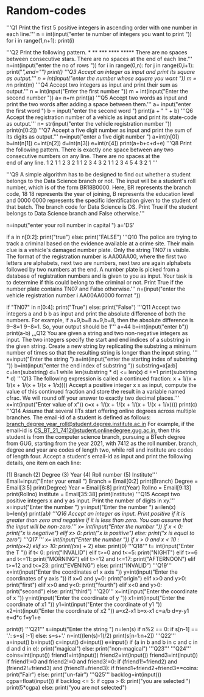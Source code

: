 # Random-codes
'''Q1 Print the first 5 positive integers in ascending order with one number in each line.'''
n = int(input("enter te number of integers you want to print "))
for i in range(1,n+1):
    print(i)

'''Q2 Print the following pattern.
    *
    **
    ***
    ****
    *****
    There are no spaces between consecutive stars. There are no spaces at the end of each line.'''
n=int(input("enter the no of rows "))
for i in range(0,n):
    for j in range(0,i+1):
        print("*",end="")
    print()
'''Q3 Accept an integer as input and print its square as output.'''
n = int(input("enter the number whose square you want "))
m = n*n
print(m)
'''Q4 Accept two integers as input and print their sum as output.'''
n = int(input("Enter the first number "))
m = int(input("Enter the second number "))
a= n+m
print(a)
'''Q5 Accept two words as input and print the two words after adding a space between them.'''
a= input("enter the first word ")
b = input("enter the second word ")
print(a + " " + b)
'''Q6 Accept the registration number of a vehicle as input and print its state-code as output.'''
n= str(input("enter the vehicle registration number "))
print(n[0:2])
'''Q7 Accept a five digit number as input and print the sum of its digits as output.'''
n=input("enter a five digit number ")
a=int(n[0])
b=int(n[1])
c=int(n[2])
d=int(n[3])
e=int(n[4])
print(a+b+c+d+e)
'''Q8  Print the following pattern. There is exactly one space between any two consecutive numbers on any line. There are no spaces at the            
    end of any line.
    1 2 1
    1 2 3 2 1
    1 2 3 4 3 2 1
    1 2 3 4 5 4 3 2 1 '''
    
'''Q9 A simple algorithm has to be designed to find out whether a student belongs to the Data Science branch or not. The input will be a student's roll number, which is of the form  BR18B0000. Here, BR represents the branch code, 
   18
   18 represents the year of joining, B represents the education level and 
   0000
   0000 represents the specific identification given to the student of that batch. The branch code for Data Science is DS. Print True if the student belongs to Data Science branch and False  otherwise.'''

n=input("enter your roll number in capital ")
a='DS'

if a in n[0:2]:
    print("true")
else:
    print("FALSE")
'''Q10 The police are trying to track a criminal based on the evidence available at a crime site. Their main clue is a vehicle's damaged number plate. Only the string TN07 is visible. The format of the registration number is AA00AA00, where the first two letters are alphabets, next two are numbers, next two are again alphabets followed by two numbers at the end. A number plate is picked from a database of registration numbers and is given to you as input. Your task is to determine if this could belong to the criminal or not. Print True if the number plate contains TN07 and False otherwise.'''
n=(input("enter the vehicle registration number i AA00AA0000 format "))

if "TN07" in n[0:4]:
    print("True")
else:
    print("False")
'''Q11 Accept two integers
a and b
b as input and print the absolute difference of both the numbers. For example, if 
a=9,b=8
a=9,b=8, then the absolute difference is 
9−8=1
9−8=1. So, your output should be 1'''
a=44
b=int(input("enter b"))
print(a-b)
,,,Q12 You are given a string and two non-negative integers as input. The two integers specify the start and end indices of a substring in the given string. Create a new string by replicating the substring a minimum number of times so that the resulting string is longer than the input string. '''
x=input("Enter the string ")
a=int(input("enter the starting index of substring "))
b=int(input("enter the end index of substring "))
substring=x[a:b]
c=len(substring)
d=1
while len(substring * d) <= len(x)
d +=1
print(substring * d)
'''Q13 The following expression is called a continued fraction: x + 1/(x + 1/(x + 1/(x + 1/(x + 1/x))))
Accept a positive integer x
x as input, compute the value of this continued fraction and store the result in a variable named cfrac. We will round off your answer to exactly two decimal places.'''
x=int(input("Enter value of x"))
c=x + 1/(x + 1/(x + 1/(x + 1/(x + 1/x))))
print(c)
'''Q14 Assume that several IITs start offering online degrees across multiple branches. The email-id of a student is defined as follows:
branch_degree_year_roll@student.degree.institute.ac.in
For example, if the email-id is CS_BT_21_7412@student.onlinedegree.gug.ac.in, then this student is from the computer science branch, pursuing a BTech degree from GUG, starting from the year 2021, with 7412 as the roll number. branch, degree and year are codes of length two, while roll and institute are codes of length four. Accept a student's email-id as input and print the following details, one item on each line:

(1) Branch
(2) Degree
(3) Year
(4) Roll number
(5) Institute'''
Email=input("Enter your email ")
Branch = Email[0:2]
print(Branch)
Degree = Email[3:5]
print(Degree)
Year = Email[6:8]
print(Year)
Rollno = Email[9:13]
print(Rollno)
Institute = Email[35:38]
print(Institute)
'''Q15 Accept two positive integers x and y as input. Print the number of digits in xy.'''
x=input("Enter the number ")
y=input("Enter the number ")
a=len(x)
b=len(y)
print(a*b)
'''Q16 Accept an integer as input. Print positive if it is greater than zero and negative if it is less than zero. You can assume that the input will be non-zero.'''
x= int(input("Enter the number "))
if x < 0:
    print("x is negative")
elif x> 0:
    print("x is positive")
else:
    print("x is equal to zero")
'''Q17 '''
x= int(input("Enter the number "))
if x > 0 and x < 10 :
    print(x+2)
elif x> 10:
    print((x*x) + 2)
else:
    print(0)
'''Q18'''
t= int(input("Enter the T "))
if t< 0:
    print("INVALID")
elif t>=0 and t<=5:
    print("NIGHT")
elif t>=6 and t<=11:
    print("MORNING")
elif t>=12 and t<=17:
    print("AFTERNOON")
elif t>=12 and t<=23:
    print("EVENING")
else:
    print("INVALID")
'''Q19'''
x=int(input("Enter the coordinates of x axis "))
y=int(input("Enter the coordinates of y axis "))
if x=0 and y=0:
    print("origin")
elif x>0 and y>0:
    print("first")
elif x>0 and y<0:
    print("fourth")
elif x<0 and y>0:
    print("second")
else:
    print("third")
'''Q20'''
x=int(input("Enter the coordinate of x "))
y=int(input("Enter the coordinate of y "))
x1=int(input("Enter the coordinate of x1 "))
y1=int(input("Enter the coordinate of y1 "))
x2=int(input("Enter the coordinate of x2 "))
a=x2-x1
b=x-x1
c=a/b
d=y-y1
e=d*c
f=y1+e

print(f)
'''Q21'''
s=input("Enter the string ")
n=len(s)
if n%2 == 0:
    if s[n-1] == '.':
        s=s[ :-1]
    else:
        s=s+'.'
n=int((len(s)-1)/2)
print(s[n-1:n+2])
'''Q22'''
a=input()
b=input()
c=input()
d=input()
e=input()
if (a in b and b in c and c in d and d in e):
    print("magical")
else:
    print("non-magical")
'''Q23'''
'''Q24'''
coins=int(input())
friend1=int(input())
friend2=int(input())
friend3=int(input())
if friend1!=0 and friend2!=0 and friend3!=0:
    if (friend1!=friend2) and (friend2!=friend3) and (friend1!=friend3):
        if friend1+friend2+friend3==coins:
            print("Fair")
    else:
         print("un-fair")
'''Q25'''
backlog=int(input())
cgpa=float(input())
if backlog <= 5:
    if cgpa > 6:
        print("you are selected ")
        print(5*cgpa)
    else:
        print("you are not selected")







    




    
